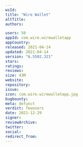 ```yaml
---
wsId: 
title: "Wire Wallet"
altTitle: 
authors:

users: 50
appId: com.wire.wirewalletapp
appCountry: 
released: 2021-04-14
updated: 2021-04-14
version: "6.5502.321"
stars: 
ratings: 
reviews: 
size: 43M
website: 
repository: 
issue: 
icon: com.wire.wirewalletapp.jpg
bugbounty: 
meta: defunct
verdict: fewusers
date: 2021-12-29
signer: 
reviewArchive:
twitter: 
social:
redirect_from:
---
```



